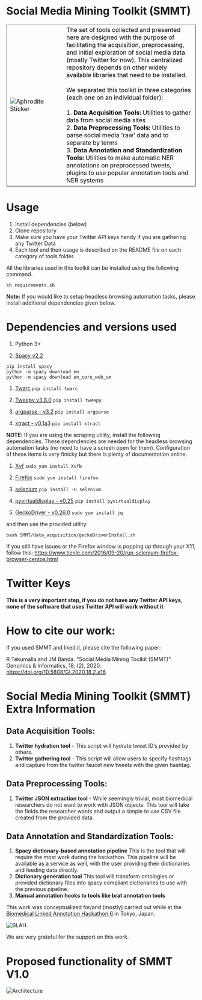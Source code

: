 # Social Media Mining Toolkit (SMMT)

<table border="1" style='border-collapse:collapse;color:#000'>
<thead>
  <tr style='border:1px solid white;'>
    <td style='border:0px solid white;' width="30%"><img src="http://www.jmbanda.com/SMMT_sticker.png" alt="Aphrodite Sticker"></td>
    <td style='border:0px solid white;'> The set of tools collected and presented here are designed with the purpose of facilitating the acquisition, preprocessing, and initial exploration of social media data (mostly Twitter for now). This centralized repository depends on other widely available libraries that need to be installed. <br/><br/>
We separated this toolkit in three categories (each one on an individual folder): <br/><br/>
1. <b>Data Acquisition Tools:</b> Utilities to gather data from social media sites <br/>
2. <b>Data Preprocessing Tools:</b> Utilities to parse social media 'raw' data and to separate by terms <br/>
      3. <b>Data Annotation and Standardization Tools:</b> Utilities to make automatic NER annotations on preprocessed tweets, plugins to use popular annotation tools and NER systems <br/>
    </td>
  </tr>
</thead>
</table>

# Usage

1. Install dependencies (below)
1. Clone repository
1. Make sure you have your Twitter API keys handy if you are gathering any Twitter Data
1. Each tool and their usage is described on the README file on each category of tools folder.

All the libraries used in this toolkit can be installed using the following command. 

```
sh requirements.sh
```
**Note:**  If you would like to setup headless browsing automation tasks, please install additional dependencies given below.

# Dependencies and versions used

1. Python 3+

1. [Spacy v2.2](https://spacy.io/usage)
``` 
pip install spacy 
python -m spacy download en
python -m spacy download en_core_web_sm
```
1. [Twarc](https://github.com/DocNow/twarc)
` pip install twarc `

1. [Tweepy v3.8.0](http://docs.tweepy.org/en/latest/)
` pip install tweepy `

1. [argparse - v3.2](https://docs.python.org/3/library/argparse.html)
` pip install argparse `

1. [xtract - v0.1a3](https://pypi.org/project/xtract/)
` pip install xtract `

**NOTE:** If you are using the scraping utility, install the following dependencies. These dependencies are needed for the headless browsing automation tasks (no need to have a screen open for them). Configuration of these items is very finicky but there is plenty of documentation online.

1. [Xvf](https://linux.die.net/man/1/xvfb)
` sudo yum install Xvfb `

1. [Firefox](https://www.mozilla.org/en-US/firefox/linux/)
` sudo yum install firefox `

1. [selenium](https://selenium.dev/)
` pip install -U selenium `

1. [pyvirtualdisplay - v0.25](https://pypi.org/project/PyVirtualDisplay/)
` pip install pyvirtualdisplay `

1. [GeckoDriver - v0.26.0](https://github.com/mozilla/geckodriver/releases)
` sudo yum install jq `

and then use the provided utility:

` bash SMMT/data_acquisition/geckoDriverInstall.sh `

If you still have issues or the Firefox window is popping up through your X11, follow this:
https://www.tienle.com/2016/09-20/run-selenium-firefox-browser-centos.html

# Twitter Keys
**This is a very important step, if you do not have any Twitter API keys, none of the software that uses Twitter API will work without it**

# How to cite our work:
If you used SMMT and liked it, please cite the following paper:

R Tekumalla and JM Banda. "Social Media Mining Toolkit (SMMT)". Genomics & Informatics, 18, (2), 2020. https://doi.org/10.5808/GI.2020.18.2.e16

# Social Media Mining Toolkit (SMMT) Extra Information

## Data Acquisition Tools:
1. **Twitter hydration tool** - This script will hydrate tweet ID’s provided by others. 
1. **Twitter gathering tool** - This script will allow users to specify hashtags and capture from the twitter faucet new tweets with the given hashtag.

## Data Preprocessing Tools: 
1. **Twitter JSON extraction tool** - While seemingly trivial, most biomedical researchers do not want to work with JSON objects. This tool will take the fields the researcher wants and output a simple to use CSV file created from the provided data. 

## Data Annotation and Standardization Tools: 
1. **Spacy dictionary-based annotation pipeline** This is the tool that will require the most work during the hackathon. This pipeline will be available as a service as well, with the user providing their dictionaries and feeding data directly.  
1. **Dictionary generation tool** This tool will transform ontologies or provided dictionary files into spacy compliant dictionaries to use with the previous pipeline.
1. **Manual annotation hooks to tools like brat annotation tools** 


This work was conceptualized for/and (mostly) carried out while at the [Biomedical Linked Annotation Hackathon 6](http://blah6.linkedannotation.org/) in Tokyo, Japan.

![BLAH](http://www.jmbanda.com/blah6.png)

We are very grateful for the support on this work.

# Proposed functionality of SMMT V1.0

![Architecture](http://www.jmbanda.com/SMMT-v1.png)
